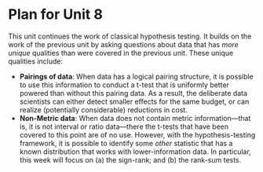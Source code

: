 # Plan for Unit 8 

This unit continues the work of classical hypothesis testing. It builds on the work of the previous unit by asking questions about data that has *more unique* qualities than were covered in the previous unit. These unique qualities include: 

- **Pairings of data**:  When data has a logical pairing structure, it is possible to use this information to conduct a t-test that is uniformly better powered than without this pairing data. As a result, the deliberate data scientists can either detect smaller effects for the same budget, or can realize (potentially considerable) reductions in cost. 
- **Non-Metric data**: When data does not contain metric information—that is, it is not interval or ratio data—there the t-tests that have been covered to this point are of no use. However, with the hypothesis-testing framework, it is possible to identify some *other* statistic that has a known distribution that works with lower-information data. In particular, this week will focus on (a) the sign-rank; and (b) the rank-sum tests. 
